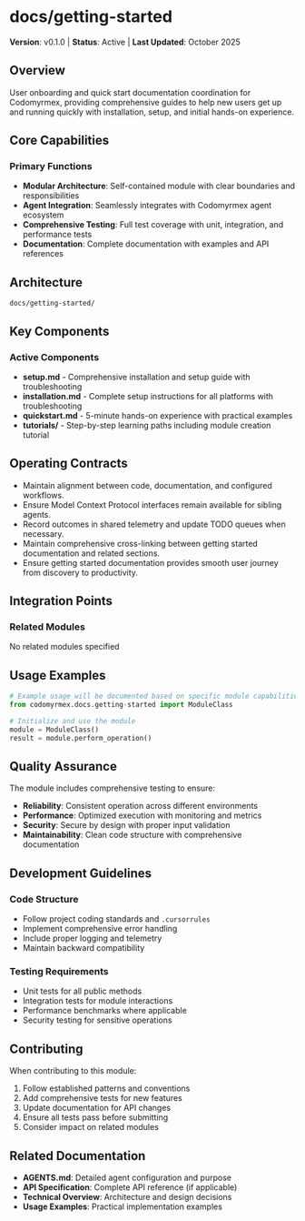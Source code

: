 # docs/getting-started

**Version**: v0.1.0 | **Status**: Active | **Last Updated**: October 2025

## Overview

User onboarding and quick start documentation coordination for Codomyrmex, providing comprehensive guides to help new users get up and running quickly with installation, setup, and initial hands-on experience.

## Core Capabilities

### Primary Functions
- **Modular Architecture**: Self-contained module with clear boundaries and responsibilities
- **Agent Integration**: Seamlessly integrates with Codomyrmex agent ecosystem
- **Comprehensive Testing**: Full test coverage with unit, integration, and performance tests
- **Documentation**: Complete documentation with examples and API references

## Architecture

```
docs/getting-started/
```

## Key Components

### Active Components
- **setup.md** - Comprehensive installation and setup guide with troubleshooting
- **installation.md** - Complete setup instructions for all platforms with troubleshooting
- **quickstart.md** - 5-minute hands-on experience with practical examples
- **tutorials/** - Step-by-step learning paths including module creation tutorial

## Operating Contracts

- Maintain alignment between code, documentation, and configured workflows.
- Ensure Model Context Protocol interfaces remain available for sibling agents.
- Record outcomes in shared telemetry and update TODO queues when necessary.
- Maintain comprehensive cross-linking between getting started documentation and related sections.
- Ensure getting started documentation provides smooth user journey from discovery to productivity.

## Integration Points

### Related Modules
No related modules specified

## Usage Examples

```python
# Example usage will be documented based on specific module capabilities
from codomyrmex.docs.getting-started import ModuleClass

# Initialize and use the module
module = ModuleClass()
result = module.perform_operation()
```

## Quality Assurance

The module includes comprehensive testing to ensure:
- **Reliability**: Consistent operation across different environments
- **Performance**: Optimized execution with monitoring and metrics
- **Security**: Secure by design with proper input validation
- **Maintainability**: Clean code structure with comprehensive documentation

## Development Guidelines

### Code Structure
- Follow project coding standards and `.cursorrules`
- Implement comprehensive error handling
- Include proper logging and telemetry
- Maintain backward compatibility

### Testing Requirements
- Unit tests for all public methods
- Integration tests for module interactions
- Performance benchmarks where applicable
- Security testing for sensitive operations

## Contributing

When contributing to this module:
1. Follow established patterns and conventions
2. Add comprehensive tests for new features
3. Update documentation for API changes
4. Ensure all tests pass before submitting
5. Consider impact on related modules

## Related Documentation

- **AGENTS.md**: Detailed agent configuration and purpose
- **API Specification**: Complete API reference (if applicable)
- **Technical Overview**: Architecture and design decisions
- **Usage Examples**: Practical implementation examples

